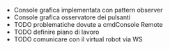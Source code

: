 - Console grafica implementata con pattern observer
- Console grafica osservatore dei pulsanti
- TODO problematiche dovute a cmdConsole Remote
- TODO definire piano di lavoro
- TODO comunicare con il virtual robot via WS